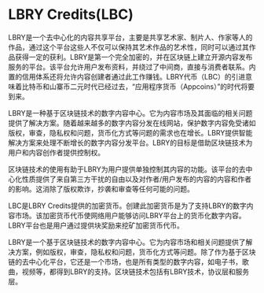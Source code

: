 # 

# LBRY Credits(LBC)

LBRY是一个去中心化的内容共享平台，主要是共享艺术家、制片人、作家等人的作品，通过这个平台这些人不仅可以保持其艺术作品的艺术性，同时可以通过其作品获得一定的获利。LBRY是第一个完全加密的，并在区块链上建立开源内容发布服务的平台。该平台允许用户发布资料，并绕过了中间商，直接与消费者联系。内置的信用体系还将允许内容创建者通过此工作赚钱。LBRY代币（LBC）的引进意味着比特币和山寨币二元时代已经过去，“应用程序货币（Appcoins）”的时代将要到来。

LBRY是一种基于区块链技术的数字内容中心。它为内容市场及其面临的相关问题提供了解决方案。随着越来越多的数字内容分发在线网站，保护数字内容免受诸如版权，审查，隐私权和问题，货币化方式等问题的需求也在增长。LBRY提供智能解决方案来处理不断增长的数字内容分发平台。LBRY的目标是借助区块链技术为用户和内容创作者提供控制权。

区块链技术的使用有助于LBRY为用户提供单独控制其内容的功能。该平台的去中心化性质提供了来自第三方干扰的自由以及对作者/用户发布的内容的内容和作者的影响。这消除了版权欺诈，抄袭和审查等任何可能的问题。

LBC是LBRY Credits提供的加密货币。创建此加密货币是为了支持LBRY的数字内容市场。该加密货币代币使网络用户能够访问LBRY平台上的货币化数字内容。LBRY平台也是用户通过提供块奖励来挖矿加密货币代币。

LBRY是一个基于区块链技术的数字内容中心。它为内容市场和相关问题提供了解决方案，例如版权，审查，隐私权和问题，货币化方式等问题。除了作为基于区块链的去中心化平台，它还是一个市场，也是所有类型的数字内容，如电子书，歌曲，视频等，都得到LBRY的支持。区块链技术包括有LBRY技术，协议层和服务层。

